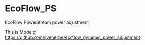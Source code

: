 # EcoFlow_PS
EcoFlow PowerStream power adjustment

This is Mode of https://github.com/svenerbe/ecoflow_dynamic_power_adjustment

